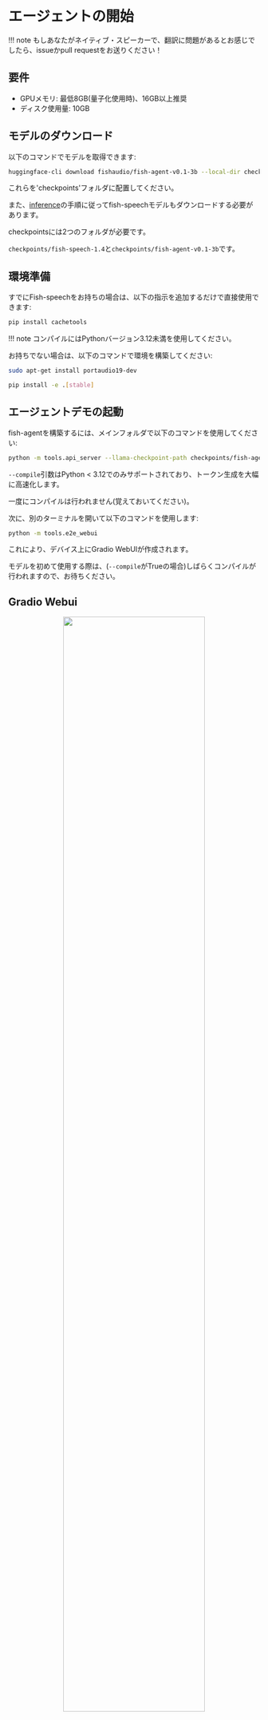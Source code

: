 # エージェントの開始

!!! note
    もしあなたがネイティブ・スピーカーで、翻訳に問題があるとお感じでしたら、issueかpull requestをお送りください！

## 要件

- GPUメモリ: 最低8GB(量子化使用時)、16GB以上推奨
- ディスク使用量: 10GB

## モデルのダウンロード

以下のコマンドでモデルを取得できます:

```bash
huggingface-cli download fishaudio/fish-agent-v0.1-3b --local-dir checkpoints/fish-agent-v0.1-3b
```

これらを'checkpoints'フォルダに配置してください。

また、[inference](inference.md)の手順に従ってfish-speechモデルもダウンロードする必要があります。

checkpointsには2つのフォルダが必要です。

`checkpoints/fish-speech-1.4`と`checkpoints/fish-agent-v0.1-3b`です。

## 環境準備

すでにFish-speechをお持ちの場合は、以下の指示を追加するだけで直接使用できます:
```bash
pip install cachetools
```

!!! note
    コンパイルにはPythonバージョン3.12未満を使用してください。

お持ちでない場合は、以下のコマンドで環境を構築してください:

```bash
sudo apt-get install portaudio19-dev

pip install -e .[stable]
```

## エージェントデモの起動

fish-agentを構築するには、メインフォルダで以下のコマンドを使用してください:

```bash
python -m tools.api_server --llama-checkpoint-path checkpoints/fish-agent-v0.1-3b/ --mode agent --compile
```

`--compile`引数はPython < 3.12でのみサポートされており、トークン生成を大幅に高速化します。

一度にコンパイルは行われません(覚えておいてください)。

次に、別のターミナルを開いて以下のコマンドを使用します:

```bash
python -m tools.e2e_webui
```

これにより、デバイス上にGradio WebUIが作成されます。

モデルを初めて使用する際は、(`--compile`がTrueの場合)しばらくコンパイルが行われますので、お待ちください。

## Gradio Webui
<p align="center">
   <img src="../../assets/figs/agent_gradio.png" width="75%">
</p>

お楽しみください！

## パフォーマンス

テストでは、4060搭載のラップトップではかろうじて動作しますが、非常に厳しい状態で、約8トークン/秒程度です。4090ではコンパイル時に約95トークン/秒で、これが推奨環境です。

# エージェントについて

このデモは初期アルファテストバージョンで、推論速度の最適化が必要で、修正を待つバグが多数あります。バグを発見した場合や修正したい場合は、issueやプルリクエストをいただけると大変嬉しく思います。

